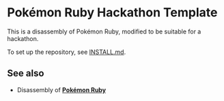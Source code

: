 # Pokémon Ruby Hackathon Template

This is a disassembly of Pokémon Ruby, modified to be suitable for a hackathon.

To set up the repository, see [INSTALL.md](INSTALL.md).

## See also

* Disassembly of [**Pokémon Ruby**][pokeruby]

[pokeruby]: https://github.com/pret/pokeruby
